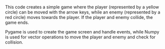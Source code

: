 This code creates a simple game where the player (represented by a yellow circle) can be moved with the arrow keys, while an enemy (represented by a red circle) moves towards the player. If the player and enemy collide, the game ends.

Pygame is used to create the game screen and handle events, while Numpy is used for vector operations to move the player and enemy and check for collision.
